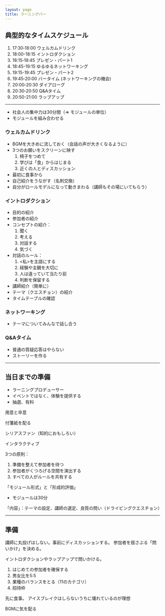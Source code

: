 ```yaml
---
layout: page
title: ラーニングバー
---
```


## 典型的なタイムスケジュール

1. 17:30‐18:00 ウェルカムドリンク
2. 18:00-18:15 イントロダクション
3. 18:15‐18:45 プレゼン・パート1
4. 18:45-19:15 ゆるゆるネットワーキング
5. 19:15-19:45 プレゼン・パート2
6. 19:45‐20:00 バータイム (ネットワーキングの機会)
7. 20:00‐20:30 ダイアローグ
3. 20:30‐20:50 Q&Aタイム
9. 20:50-21:00 ラップアップ

----

* 社会人の集中力は30分間（=> モジュールの単位）
* モジュールを組み合わせる

### ウェルカムドリンク

* BGMを大きめに流しておく（会話の声が大きくなるように）
* 3つのお願いをスクリーンに映す
  1. 椅子をつめて
  2. 学びは「食」からはじまる
  3. 近くの人とディスカッション
* 最初に食事から
* 自己紹介をうながす（名刺交換）
* 自分がロールモデルになって動きまわる（講師もその場にいてもらう）

### イントロダクション

* 目的の紹介
* 参加者の紹介
* コンセプトの紹介：
  1. 聞く
  2. 考える
  3. 対話する
  4. 気づく
* 対話のルール：
  1. <私>を主語にする
  2. 経験や主観を大切に
  3. 人は違っていて当たり前
  4. 判断を保留する
* 講師紹介（簡単に）
* テーマ（クエスチョン）の紹介
* タイムテーブルの確認

### ネットワーキング

* テーマについてみんなで話し合う

### Q&Aタイム

* 普通の質疑応答はやらない
* ストーリーを作る

----

## 当日までの準備

* ラーニングプロデューサー
* イベントではなく、体験を提供する
* 抽選、有料


用意と卒意

付箋紙を配る

シリアスファン（知的におもしろい）

インタラクティブ

3つの原則：

1. 準備を整えて参加者を待つ
2. 参加者がくつろげる空間を演出する
3. すべての人がルールを共有する


「モジュール形式」と「形成的評価」

* モジュールは30分

「内容」：テーマの設定、講師の選定、良質の問い（ドライビングクエスチョン）

----

## 準備

講師に丸投げはしない。事前にディスカッションする。
参加者を揺さぶる「問いかけ」を決める。

イントロダクションやラップアップで問いかける。

1. はじめての参加者を確保する
2. 男女比を5:5
3. 業種のバランスをとる（11のカテゴリ）
4. 招待枠


先に食事。
アイスブレイクはしらないうちに壊れているのが理想

BGMに気を配る
